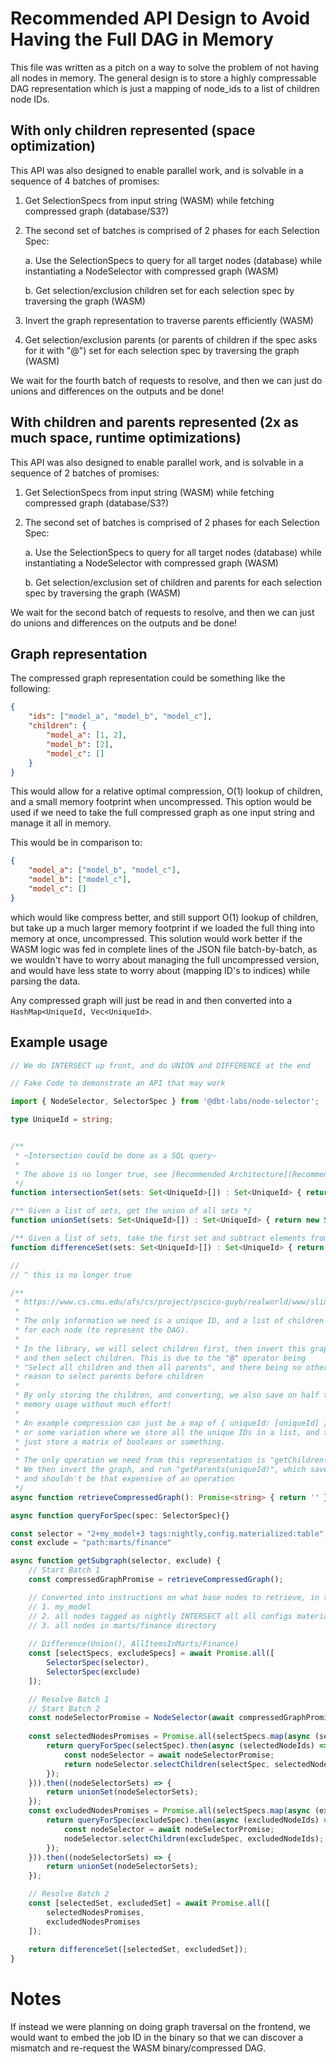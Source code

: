 # Recommended API Design to Avoid Having the Full DAG in Memory

This file was written as a pitch on a way to solve the problem of not having
all nodes in memory. The general design is to store a highly compressable
DAG representation which is just a mapping of node_ids to a list of children
node IDs.

## With only children represented (space optimization)

This API was also designed to enable parallel work, and is solvable in a sequence of 4 batches
of promises:

1. Get SelectionSpecs from input string (WASM) while fetching compressed graph (database/S3?)
2. The second set of batches is comprised of 2 phases for each Selection Spec:

   a. Use the SelectionSpecs to query for all target nodes (database) while instantiating a NodeSelector with compressed graph (WASM)
   
   b. Get selection/exclusion children set for each selection spec by traversing the graph (WASM)
3. Invert the graph representation to traverse parents efficiently (WASM)
4. Get selection/exclusion parents (or parents of children if the spec asks for it with "@") set for each selection spec by traversing the graph (WASM)

We wait for the fourth batch of requests to resolve, and then we can just do unions and differences on the outputs and be done!

## With children and parents represented (2x as much space, runtime optimizations)

This API was also designed to enable parallel work, and is solvable in a sequence of 2 batches
of promises:

1. Get SelectionSpecs from input string (WASM) while fetching compressed graph (database/S3?)
2. The second set of batches is comprised of 2 phases for each Selection Spec:

   a. Use the SelectionSpecs to query for all target nodes (database) while instantiating a NodeSelector with compressed graph (WASM)
   
   b. Get selection/exclusion set of children and parents for each selection spec by traversing the graph (WASM)

We wait for the second batch of requests to resolve, and then we can just do unions and differences on the outputs and be done!

## Graph representation

The compressed graph representation could be something like the following:

```json
{
    "ids": ["model_a", "model_b", "model_c"],
    "children": {
        "model_a": [1, 2],
        "model_b": [2],
        "model_c": []
    }
}
```

This would allow for a relative optimal compression, O(1) lookup of children, and a small
memory footprint when uncompressed. This option would be used if we need to take the full compressed graph as one input string and manage it all in memory.

This would be in comparison to:

```json
{
    "model_a": ["model_b", "model_c"],
    "model_b": ["model_c"],
    "model_c": []
}
```

which would like compress better, and still support O(1) lookup of children, but take up a much larger memory footprint if we loaded the full thing into memory at once, uncompressed. This solution would work better if the WASM logic was fed in complete lines of the JSON file batch-by-batch, as we wouldn't have to worry about managing the full uncompressed version, and would have less state to worry about (mapping ID's to indices) while parsing the data.

Any compressed graph will just be read in and then converted into a `HashMap<UniqueId, Vec<UniqueId>`.

## Example usage

```Typescript
// We do INTERSECT up front, and do UNION and DIFFERENCE at the end

// Fake Code to demonstrate an API that may work

import { NodeSelector, SelectorSpec } from '@dbt-labs/node-selector';

type UniqueId = string;


/**
 * ~Intersection could be done as a SQL query~
 * 
 * The above is no longer true, see [Recommended Architecture](RecommendedArchitecture.md#intersections).
 */
function intersectionSet(sets: Set<UniqueId>[]) : Set<UniqueId> { return new Set(); }

/** Given a list of sets, get the union of all sets */
function unionSet(sets: Set<UniqueId>[]) : Set<UniqueId> { return new Set(); }

/** Given a list of sets, take the first set and subtract elements from all other sets */ 
function differenceSet(sets: Set<UniqueId>[]) : Set<UniqueId> { return new Set(); }

// 
// ^ this is no longer true 

/**
 * https://www.cs.cmu.edu/afs/cs/project/pscico-guyb/realworld/www/slidesS18/compression6.pdf
 * 
 * The only information we need is a unique ID, and a list of children
 * for each node (to represent the DAG).
 * 
 * In the library, we will select children first, then invert this graph,
 * and then select children. This is due to the "@" operator being 
 * "Select all children and then all parents", and there being no other
 * reason to select parents before children
 * 
 * By only storing the children, and converting, we also save on half the
 * memory usage without much effort!
 * 
 * An example compression can just be a map of { uniqueId: [uniqueId] },
 * or some variation where we store all the unique IDs in a list, and then
 * just store a matrix of booleans or something.
 * 
 * The only operation we need from this representation is "getChildren(uniqueId)".
 * We then invert the graph, and run "getParents(uniqueId)", which saves on space
 * and shouldn't be that expensive of an operation
 */
async function retrieveCompressedGraph(): Promise<string> { return '' }

async function queryForSpec(spec: SelectorSpec){}

const selector = "2+my_model+3 tags:nightly,config.materialized:table";
const exclude = "path:marts/finance"

async function getSubgraph(selector, exclude) {
    // Start Batch 1
    const compressedGraphPromise = retrieveCompressedGraph();

    // Converted into instructions on what base nodes to retrieve, in this case
    // 1. my_model
    // 2. all nodes tagged as nightly INTERSECT all all configs materialized as table
    // 3. all nodes in marts/finance directory
    
    // Difference(Union(), AllItemsInMarts/Finance)
    const [selectSpecs, excludeSpecs] = await Promise.all([
        SelectorSpec(selector),
        SelectorSpec(exclude)
    ]);

    // Resolve Batch 1
    // Start Batch 2
    const nodeSelectorPromise = NodeSelector(await compressedGraphPromise);
    
    const selectedNodesPromises = Promise.all(selectSpecs.map(async (selectSpec) => {
        return queryForSpec(selectSpec).then(async (selectedNodeIds) => {
            const nodeSelector = await nodeSelectorPromise;
            return nodeSelector.selectChildren(selectSpec, selectedNodeIds);
        });
    })).then((nodeSelectorSets) => {
        return unionSet(nodeSelectorSets);
    });
    const excludedNodesPromises = Promise.all(selectSpecs.map(async (excludeSpec) => {
        return queryForSpec(excludeSpec).then(async (excludedNodeIds) => {
            const nodeSelector = await nodeSelectorPromise;
            nodeSelector.selectChildren(excludeSpec, excludedNodeIds);
        });
    })).then((nodeSelectorSets) => {
        return unionSet(nodeSelectorSets);
    });

    // Resolve Batch 2
    const [selectedSet, excludedSet] = await Promise.all([
        selectedNodesPromises,
        excludedNodesPromises
    ]);
    
    return differenceSet([selectedSet, excludedSet]);
}
```

# Notes

If instead we were planning on doing graph traversal on the frontend, we would want to embed the job ID in the binary so that we can discover a mismatch and re-request the WASM binary/compressed DAG.